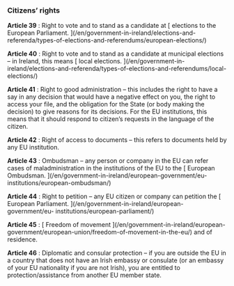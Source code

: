 ###  Citizens’ rights

**Article 39** : Right to vote and to stand as a candidate at [ elections to
the European Parliament. ](/en/government-in-ireland/elections-and-
referenda/types-of-elections-and-referendums/european-elections/)

**Article 40** : Right to vote and to stand as a candidate at municipal
elections – in Ireland, this means [ local elections. ](/en/government-in-
ireland/elections-and-referenda/types-of-elections-and-referendums/local-
elections/)

**Article 41** : Right to good administration – this includes the right to
have a say in any decision that would have a negative effect on you, the right
to access your file, and the obligation for the State (or body making the
decision) to give reasons for its decisions. For the EU institutions, this
means that it should respond to citizen’s requests in the language of the
citizen.

**Article 42** : Right of access to documents – this refers to documents held
by any EU institution.

**Article 43** : Ombudsman – any person or company in the EU can refer cases
of maladministration in the institutions of the EU to the [ European
Ombudsman. ](/en/government-in-ireland/european-government/eu-
institutions/european-ombudsman/)

**Article 44** : Right to petition – any EU citizen or company can petition
the [ European Parliament. ](/en/government-in-ireland/european-government/eu-
institutions/european-parliament/)

**Article 45** : [ Freedom of movement ](/en/government-in-ireland/european-
government/european-union/freedom-of-movement-in-the-eu/) and of residence.

**Article 46** : Diplomatic and consular protection – if you are outside the
EU in a country that does not have an Irish embassy or consulate (or an
embassy of your EU nationality if you are not Irish), you are entitled to
protection/assistance from another EU member state.
